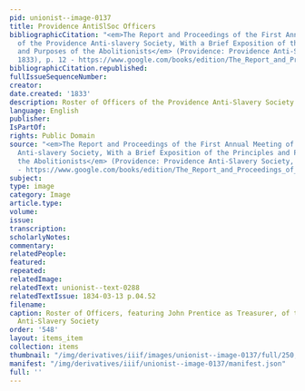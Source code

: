 ```yaml
---
pid: unionist--image-0137
title: Providence AntiSlSoc Officers
bibliographicCitation: "<em>The Report and Proceedings of the First Annual Meeting
  of the Providence Anti-slavery Society, With a Brief Exposition of the Principles
  and Purposes of the Abolitionists</em> (Providence: Providence Anti-Slavery Society,
  1833), p. 12 - https://www.google.com/books/edition/The_Report_and_Proceedings_of_the_First/VGJBAQAAMAAJ?hl=en&gbpv=0"
bibliographicCitation.republished: 
fullIssueSequenceNumber: 
creator: 
date.created: '1833'
description: Roster of Officers of the Providence Anti-Slavery Society in 1833
language: English
publisher: 
IsPartOf: 
rights: Public Domain
source: "<em>The Report and Proceedings of the First Annual Meeting of the Providence
  Anti-slavery Society, With a Brief Exposition of the Principles and Purposes of
  the Abolitionists</em> (Providence: Providence Anti-Slavery Society, 1833), p. 12
  - https://www.google.com/books/edition/The_Report_and_Proceedings_of_the_First/VGJBAQAAMAAJ?hl=en&gbpv=0"
subject: 
type: image
category: Image
article.type: 
volume: 
issue: 
transcription: 
scholarlyNotes: 
commentary: 
relatedPeople: 
featured: 
repeated: 
relatedImage: 
relatedText: unionist--text-0288
relatedTextIssue: 1834-03-13 p.04.52
filename: 
caption: Roster of Officers, featuring John Prentice as Treasurer, of the Providence
  Anti-Slavery Society
order: '548'
layout: items_item
collection: items
thumbnail: "/img/derivatives/iiif/images/unionist--image-0137/full/250,/0/default.jpg"
manifest: "/img/derivatives/iiif/unionist--image-0137/manifest.json"
full: ''
---
```

